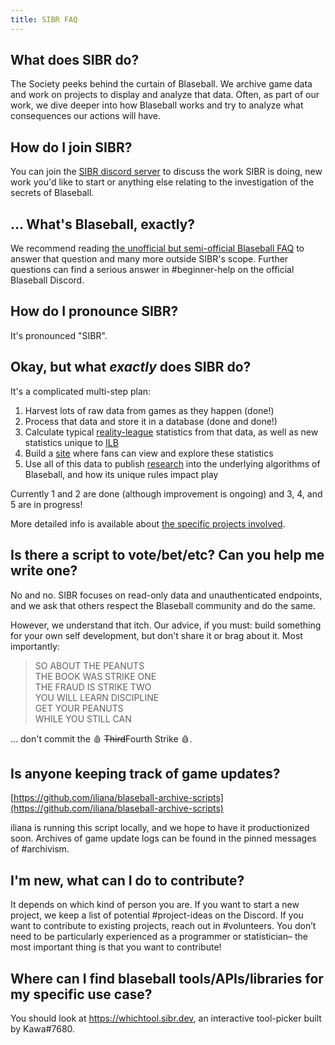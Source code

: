 ```yaml
---
title: SIBR FAQ
---
```


## What does SIBR do?

The Society peeks behind the curtain of Blaseball. We archive game data and work on projects to display and analyze that data. Often, as part of our work, we dive deeper into how Blaseball works and try to analyze what consequences our actions will have.

## How do I join SIBR?

You can join the [SIBR discord server](https://discord.gg/FfnScUn) to discuss the work SIBR is doing, new work you'd like to start or anything else relating to the investigation of the secrets of Blaseball. 

## ... What's Blaseball, exactly?

We recommend reading [the unofficial but semi-official Blaseball FAQ](https://docs.google.com/document/d/1hmTbrINnfRoM62KoJNKk6lLxbAMRr3auTNQneNbOCoQ/edit) to answer that question and many more outside SIBR's scope. Further questions can find a serious answer in #beginner-help on the official Blaseball Discord.

## How do I pronounce SIBR?

It's pronounced "SIBR".

## Okay, but what *exactly* does SIBR do?

It's a complicated multi-step plan:

1. Harvest lots of raw data from games as they happen (done!)
2. Process that data and store it in a database (done and done!)
3. Calculate typical [reality-league](https://www.mlb.com/) statistics from that data, as well as new statistics unique to [ILB](https://blaseball.com/)
4. Build a [site](https://blaseball-reference.com/) where fans can view and explore these statistics
5. Use all of this data to publish [research](https://research.blaseball-reference.com/) into the underlying algorithms of Blaseball, and how its unique rules impact play

Currently 1 and 2 are done (although improvement is ongoing) and 3, 4, and 5 are in progress!

More detailed info is available about [the specific projects involved](./projects.md).

## Is there a script to vote/bet/etc? Can you help me write one?

No and no. SIBR focuses on read-only data and unauthenticated endpoints, and we ask that others respect the Blaseball community and do the same.

However, we understand that itch. Our advice, if you must: build something for your own self development, but don't share it or brag about it. Most importantly:

> SO ABOUT THE PEANUTS<br>
> THE BOOK WAS STRIKE ONE<br>
> THE FRAUD IS STRIKE TWO<br>
> YOU WILL LEARN DISCIPLINE<br>
> GET YOUR PEANUTS<br>
> WHILE YOU STILL CAN

... don't commit the 🩸 ~~Third~~Fourth Strike 🩸.

## Is anyone keeping track of game updates?

[https://github.com/iliana/blaseball-archive-scripts](https://github.com/iliana/blaseball-archive-scripts)

iliana is running this script locally, and we hope to have it productionized soon. Archives of game update logs can be found in the pinned messages of #archivism.


## I'm new, what can I do to contribute?

It depends on which kind of person you are. If you want to start a new project, we keep a list of potential #project-ideas on the Discord. If you want to contribute to existing projects, reach out in #volunteers. You don’t need to be particularly experienced as a programmer or statistician– the most important thing is that you want to contribute!

## Where can I find blaseball tools/APIs/libraries for my specific use case?

You should look at https://whichtool.sibr.dev, an interactive tool-picker built by Kawa#7680.

